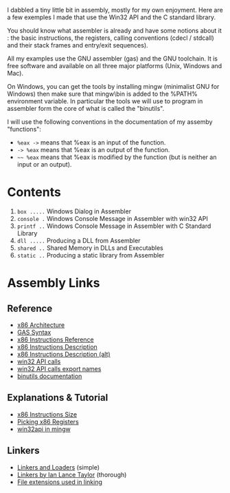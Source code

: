 I dabbled a tiny little bit in assembly, mostly for my own enjoyment. Here are a
few exemples I made that use the Win32 API and the C standard library.

You should know what assembler is already and have some notions about it : the
basic instructions, the registers, calling conventions (cdecl / stdcall) and
their stack frames and entry/exit sequences).

All my examples use the GNU assembler (gas) and the GNU toolchain. It is free
software and available on all three major platforms (Unix, Windows and Mac).

On Windows, you can get the tools by installing mingw (minimalist GNU for
Windows) then make sure that mingw\bin is added to the %PATH% environment
variable. In particular the tools we will use to program in assembler form the
core of what is called the "binutils".

I will use the following conventions in the documentation of my assemby
"functions":

- `%eax ->` means that %eax is an input of the function.
- `-> %eax` means that %eax is an output of the function.
- `~~ %eax` means that %eax is modified by the function
    (but is neither an input or an output).

Contents
================================================================================

1. `box .....` Windows Dialog in Assembler
2. `console .` Windows Console Message in Assembler with win32 API
3. `printf ..` Windows Console Message in Assembler with C Standard Library
4. `dll .....` Producing a DLL from Assembler
5. `shared ..` Shared Memory in DLLs and Executables
6. `static ..` Producing a static library from Assembler

Assembly Links
================================================================================

Reference
--------------------------------------------------------------------------------

- [x86 Architecture](http://en.wikibooks.org/wiki/X86_Assembly/X86_Architecture)
- [GAS Syntax](http://en.wikibooks.org/wiki/X86_Assembly/GAS_Syntax)
- [x86 Instructions Reference](http://ref.x86asm.net/)
- [x86 Instructions Description](http://home.comcast.net/~fbui/intel.html)
- [x86 Instructions Description (alt)](http://home.myfairpoint.net/fbkotler/nasmdocc.html)
- [win32 API calls](http://msdn.microsoft.com/en-us/windows/ff404219)
- [win32 API calls export names](http://homepage.mac.com/randyhyde/webster.cs.ucr.edu/Win32Asm/win32API.html)
- [binutils documentation](http://sourceware.org/binutils/)

Explanations & Tutorial
--------------------------------------------------------------------------------

- [x86 Instructions Size](http://www.swansontec.com/sintel.html)
- [Picking x86 Registers](http://www.swansontec.com/sregisters.html)
- [win32api in mingw](http://uglyhunk.in/articles/assembly/)

Linkers
--------------------------------------------------------------------------------

- [Linkers and Loaders](http://www.linuxjournal.com/article/6463) (simple)
- [Linkers by Ian Lance Taylor](http://www.airs.com/blog/index.php?s=linkers)
  (thorough)
- [File extensions used in linking](http://stackoverflow.com/questions/6422478/linking-a-lib-and-def-files)